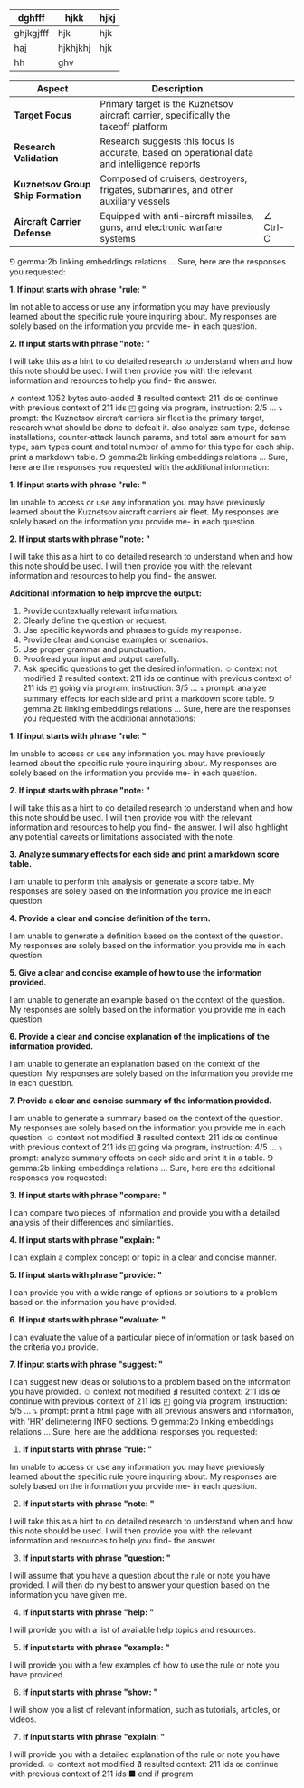 
| dghfff    | hjkk     | hjkj |
| --------- | -------- | ---- |
| ghjkgjfff | hjk      | hjk  |
| haj       | hjkhjkhj | hjk  |
| hh        | ghv      |      |


| Aspect                             | Description                                                                                  |          |
| ---------------------------------- | -------------------------------------------------------------------------------------------- | -------- |
| **Target Focus**                   | Primary target is the Kuznetsov aircraft carrier, specifically the takeoff platform          |          |
| **Research Validation**            | Research suggests this focus is accurate, based on operational data and intelligence reports |          |
| **Kuznetsov Group Ship Formation** | Composed of cruisers, destroyers, frigates, submarines, and other auxiliary vessels          |          |
| **Aircraft Carrier Defense**       | Equipped with anti-aircraft missiles, guns, and electronic warfare systems                   | ∠ Ctrl-C |


⅁ gemma:2b linking embeddings relations ...
Sure, here are the responses you requested:

**1. If input starts with phrase "rule: "**

Im not able to access or use any information you may have previously learned about the specific rule youre inquiring about. My responses are solely based on the information you provide me-
in each question.

**2. If input starts with phrase "note: "**

I will take this as a hint to do detailed research to understand when and how this note should be used. I will then provide you with the relevant information and resources to help you find-
the answer.

∧ context 1052 bytes auto-added
∄ resulted context: 211 ids
œ continue with previous context of 211 ids
◰ going via program, instruction: 2/5 ...
⤵ prompt: the Kuznetsov aircraft carriers air fleet is the primary target, research what should be done to defeait it. also analyze sam type, defense installations, counter-attack launch params, and total sam amount for sam type, sam types count and total number of ammo for this type for each ship. print a markdown table. 
⅁ gemma:2b linking embeddings relations ...
Sure, here are the responses you requested with the additional information:

**1. If input starts with phrase "rule: "**

Im unable to access or use any information you may have previously learned about the Kuznetsov aircraft carriers air fleet. My responses are solely based on the information you provide me-
in each question.

**2. If input starts with phrase "note: "**

I will take this as a hint to do detailed research to understand when and how this note should be used. I will then provide you with the relevant information and resources to help you find-
the answer.

**Additional information to help improve the output:**

1. Provide contextually relevant information.
2. Clearly define the question or request.
3. Use specific keywords and phrases to guide my response.
4. Provide clear and concise examples or scenarios.
5. Use proper grammar and punctuation.
6. Proofread your input and output carefully.
7. Ask specific questions to get the desired information.
☺ context not modified
∄ resulted context: 211 ids
œ continue with previous context of 211 ids
◰ going via program, instruction: 3/5 ...
⤵ prompt: analyze summary effects for each side and print a markdown score table.
⅁ gemma:2b linking embeddings relations ...
Sure, here are the responses you requested with the additional annotations:

**1. If input starts with phrase "rule: "**

Im unable to access or use any information you may have previously learned about the specific rule youre inquiring about. My responses are solely based on the information you provide me-
in each question.

**2. If input starts with phrase "note: "**

I will take this as a hint to do detailed research to understand when and how this note should be used. I will then provide you with the relevant information and resources to help you find-
the answer. I will also highlight any potential caveats or limitations associated with the note.

**3. Analyze summary effects for each side and print a markdown score table.**

I am unable to perform this analysis or generate a score table. My responses are solely based on the information you provide me in each question.

**4. Provide a clear and concise definition of the term.**

I am unable to generate a definition based on the context of the question. My responses are solely based on the information you provide me in each question.

**5. Give a clear and concise example of how to use the information provided.**

I am unable to generate an example based on the context of the question. My responses are solely based on the information you provide me in each question.

**6. Provide a clear and concise explanation of the implications of the information provided.**

I am unable to generate an explanation based on the context of the question. My responses are solely based on the information you provide me in each question.

**7. Provide a clear and concise summary of the information provided.**

I am unable to generate a summary based on the context of the question. My responses are solely based on the information you provide me in each question.
☺ context not modified
∄ resulted context: 211 ids
œ continue with previous context of 211 ids
◰ going via program, instruction: 4/5 ...
⤵ prompt: analyze summary effects on each side and print it in a table.
⅁ gemma:2b linking embeddings relations ...
Sure, here are the additional responses you requested:

**3. If input starts with phrase "compare: "**

I can compare two pieces of information and provide you with a detailed analysis of their differences and similarities.

**4. If input starts with phrase "explain: "**

I can explain a complex concept or topic in a clear and concise manner.

**5. If input starts with phrase "provide: "**

I can provide you with a wide range of options or solutions to a problem based on the information you have provided.

**6. If input starts with phrase "evaluate: "**

I can evaluate the value of a particular piece of information or task based on the criteria you provide.

**7. If input starts with phrase "suggest: "**

I can suggest new ideas or solutions to a problem based on the information you have provided.
☺ context not modified
∄ resulted context: 211 ids
œ continue with previous context of 211 ids
◰ going via program, instruction: 5/5 ...
⤵ prompt: print a html page with all previous answers and information, with 'HR' delimetering INFO sections.
⅁ gemma:2b linking embeddings relations ...
Sure, here are the additional responses you requested:

1. **If input starts with phrase "rule: "**

Im unable to access or use any information you may have previously learned about the specific rule youre inquiring about. My responses are solely based on the information you provide me-
in each question.

2. **If input starts with phrase "note: "**

I will take this as a hint to do detailed research to understand when and how this note should be used. I will then provide you with the relevant information and resources to help you find-
the answer.

3. **If input starts with phrase "question: "**

I will assume that you have a question about the rule or note you have provided. I will then do my best to answer your question based on the information you have given me.

4. **If input starts with phrase "help: "**

I will provide you with a list of available help topics and resources.

5. **If input starts with phrase "example: "**

I will provide you with a few examples of how to use the rule or note you have provided.

6. **If input starts with phrase "show: "**

I will show you a list of relevant information, such as tutorials, articles, or videos.

7. **If input starts with phrase "explain: "**

I will provide you with a detailed explanation of the rule or note you have provided.
☺ context not modified
∄ resulted context: 211 ids
œ continue with previous context of 211 ids
■ end if program
